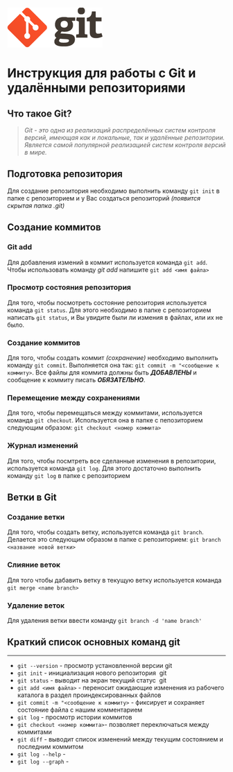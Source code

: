 
[![icon](logo.png)](https://git-scm.com "перейти на сайт")

# Инструкция для работы с Git и удалёнными репозиториями 

## Что такое Git?
>*Git - это одна из реализаций распределённых систем контроля версий, имеющая как и локальные, так и удалённые репозитории. Является самой популярной реализацией систем контроля версий в мире.*
## Подготовка репозитория
Для создание репозитория необходимо выполнить команду `git init`  в папке с репозиторием и у Вас создаться репозиторий *(появится скрытая папка .git)*

## Создание коммитов

### Git add
Для добавления измений в коммит используется команда `git add`. Чтобы использовать команду *git add* напишите `git add <имя файла>`

### Просмотр состояния репозитория
Для того, чтобы посмотреть состояние репозитория используется команда `git status`. Для этого необходимо в папке с репозиторием написать `git status`, и Вы увидите были ли измения в файлах, или их не было.

### Создание коммитов
Для того, чтобы создать коммит *(сохранение)* необходимо выполнить команду `git commit`. Выполняется она так: `git commit -m "<сообщение к коммиту>`. Все файлы для коммита должны быть ***ДОБАВЛЕНЫ*** и сообщение к коммиту писать ***ОБЯЗАТЕЛЬНО***.

### Перемещение между сохранениями
Для того, чтобы перемещаться между коммитами, используется команда `git checkout`. Используется она в папке с пепозиторием следующим образом: `git checkout <номер коммита>`

### Журнал изменений
Для того, чтобы посмтреть все сделанные изменения в репозитории, используется команда `git log`. Для этого достаточно выполнить команду `git log` в папке с репозиторием

## Ветки в Git

### Создание ветки

Для того, чтобы создать ветку, используется команда `git branch`. Делается это следующим образом в папке с репозиторием: `git branch <название новой ветки>`

### Слияние веток

Для того чтобы дабавить ветку в текущую ветку используется команда `git merge <name branch>`

### Удаление веток
Для удаления ветки ввести команду `git branch -d 'name branch'`


## Краткий список основных команд git
-----------------

* `git --version` - просмотр установленной версии git
* `git init` - инициализация нового репозитория  git
* `git status` - выводит на экран текущий статус  git
* `git add <имя файла>` - переносит ожидающие изменения из рабочего каталога в раздел проиндексированных файлов
* `git commit -m "<сообщение к коммиту>` - фиксирует и сохраняет состояние файла с нашим комментарием
*  `git log` -  просмотр истории коммитов
* `git checkout <номер коммита>`- позволяет переключаться между коммитами
* `git diff` - выводит список изменений между текущим состоянием и последним коммитом
* `git log --help` - 
* `git log --graph` - 